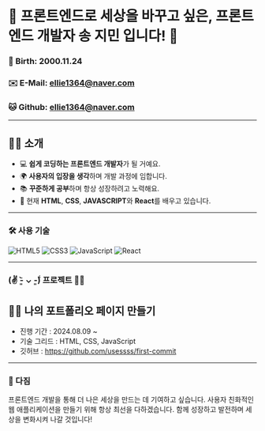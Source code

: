 # 🌟 프론트엔드로 세상을 바꾸고 싶은, 프론트엔드 개발자 송 지민 입니다! 🌟

### 🎂 Birth: 2000.11.24  
### ✉️ E-Mail: [ellie1364@naver.com](mailto:ellie1364@naver.com)  
### 🐱 Github: [ellie1364@naver.com](https://github.com/usessss)

---

## 🙋‍♀️ 소개
- 💻 **쉽게 코딩하는 프론트엔드 개발자**가 될 거예요.
- 🌍 **사용자의 입장을 생각**하며 개발 과정에 임합니다.
- 📚 **꾸준하게 공부**하며 항상 성장하려고 노력해요.
- 🌱 현재 **HTML**, **CSS**, **JAVASCRIPT**와 **React**를 배우고 있습니다.

---

### 🛠️ 사용 기술
![HTML5](https://img.shields.io/badge/HTML5-E34F26.svg?&style=for-the-badge&logo=HTML5&logoColor=white)
![CSS3](https://img.shields.io/badge/CSS3-1572B6.svg?&style=for-the-badge&logo=CSS3&logoColor=white)
![JavaScript](https://img.shields.io/badge/JavaScript-F7DF1E.svg?&style=for-the-badge&logo=JavaScript&logoColor=white)
![React](https://img.shields.io/badge/React-61DAFB.svg?&style=for-the-badge&logo=React&logoColor=white)

---

### (✌ -͈᷅‎ ⌄ -͈᷄) 프로젝트 👩‍💻
## 👩‍💻 나의 포트폴리오 페이지 만들기
- 진행 기간 : 2024.08.09 ~
- 기술 그리드 : HTML, CSS, JavaScript
- 깃허브 : https://github.com/usessss/first-commit


---

### 🌈 다짐
프론트엔드 개발을 통해 더 나은 세상을 만드는 데 기여하고 싶습니다.
사용자 친화적인 웹 애플리케이션을 만들기 위해 항상 최선을 다하겠습니다.
함께 성장하고 발전하며 세상을 변화시켜 나갈 것입니다!

